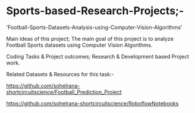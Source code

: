 # Sports-based-Research-Projects;-

'Football-Sports-Datasets-Analysis-using-Computer-Vision-Algorithms'

 Main ideas of this project; The main goal of this project is to analyze Football Sports datasets using Computer Vision Algorithms.

 Coding Tasks & Project outcomes; Research & Development based Project work.


 Related Datasets & Resources for this task:-
 
 https://github.com/sohelrana-shortcircuitscience/Football_Prediction_Project

https://github.com/sohelrana-shortcircuitscience/RoboflowNotebooks
